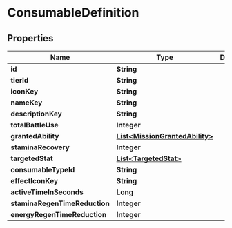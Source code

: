 

# ConsumableDefinition


## Properties

| Name | Type | Description | Notes |
|------------ | ------------- | ------------- | -------------|
|**id** | **String** |  |  [optional] |
|**tierId** | **String** |  |  [optional] |
|**iconKey** | **String** |  |  [optional] |
|**nameKey** | **String** |  |  [optional] |
|**descriptionKey** | **String** |  |  [optional] |
|**totalBattleUse** | **Integer** |  |  [optional] |
|**grantedAbility** | [**List&lt;MissionGrantedAbility&gt;**](MissionGrantedAbility.md) |  |  [optional] |
|**staminaRecovery** | **Integer** |  |  [optional] |
|**targetedStat** | [**List&lt;TargetedStat&gt;**](TargetedStat.md) |  |  [optional] |
|**consumableTypeId** | **String** |  |  [optional] |
|**effectIconKey** | **String** |  |  [optional] |
|**activeTimeInSeconds** | **Long** |  |  [optional] |
|**staminaRegenTimeReduction** | **Integer** |  |  [optional] |
|**energyRegenTimeReduction** | **Integer** |  |  [optional] |



